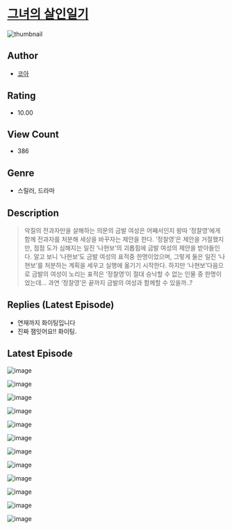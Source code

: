 # [그녀의 살인일기](https://comic.naver.com/bestChallenge/list?titleId=809980)
![thumbnail](https://image-comic.pstatic.net/user_contents_data/challenge_comic/2023/05/23/312036/upload_3474863782946234726_480x623.jpeg)

## Author
- [코아](https://comic.naver.com/artistTitle?id=312036)

## Rating
- 10.00

## View Count
- 386

## Genre
- 스릴러, 드라마

## Description
> 악질의 전과자만을 살해하는 의문의 금발 여성은 어째서인지 왕따 ‘정찰영’에게 함께 전과자를 처분해 세상을 바꾸자는 제안을 한다. ‘정찰영’은 제안을 거절했지만, 점점 도가 심해지는 일진 ‘나현보’의 괴롭힘에 금발 여성의 제안을 받아들인다. 알고 보니 ‘나현보’도 금발 여성의 표적중 한명이었으며, 그렇게 둘은 일진 ‘나현보’를 처분하는 계획을 세우고 실행에 옮기기 시작한다. 하지만 ‘나현보’다음으로 금발의 여성이 노리는 표적은 ‘정찰영’이 절대 승낙할 수 없는 인물 중 한명이었는데... 과연 ‘정찰영’은 끝까지 금발의 여성과 함께할 수 있을까..?

## Replies (Latest Episode)
- 연재까지 화이팅입니다
- 진짜 잼잇어요!! 화이팅.

## Latest Episode
![image](https://image-comic.pstatic.net/user_contents_data/challenge_comic/2023/05/23/312036/upload_3990862382332458553.jpeg)

![image](https://image-comic.pstatic.net/user_contents_data/challenge_comic/2023/05/23/312036/upload_3919367948681110577.jpeg)

![image](https://image-comic.pstatic.net/user_contents_data/challenge_comic/2023/05/23/312036/upload_7219658545973965113.jpeg)

![image](https://image-comic.pstatic.net/user_contents_data/challenge_comic/2023/05/23/312036/upload_3774410337163830321.jpeg)

![image](https://image-comic.pstatic.net/user_contents_data/challenge_comic/2023/05/23/312036/upload_3474581427632562488.jpeg)

![image](https://image-comic.pstatic.net/user_contents_data/challenge_comic/2023/05/23/312036/upload_3834023680006381876.jpeg)

![image](https://image-comic.pstatic.net/user_contents_data/challenge_comic/2023/05/23/312036/upload_7089282846504924982.jpeg)

![image](https://image-comic.pstatic.net/user_contents_data/challenge_comic/2023/05/23/312036/upload_3847869821361926705.jpeg)

![image](https://image-comic.pstatic.net/user_contents_data/challenge_comic/2023/05/23/312036/upload_3474354713374646836.jpeg)

![image](https://image-comic.pstatic.net/user_contents_data/challenge_comic/2023/05/23/312036/upload_7306020795580834360.jpeg)

![image](https://image-comic.pstatic.net/user_contents_data/challenge_comic/2023/05/23/312036/upload_7004612974436560997.jpeg)

![image](https://image-comic.pstatic.net/user_contents_data/challenge_comic/2023/05/23/312036/upload_3832903277610295858.jpeg)
